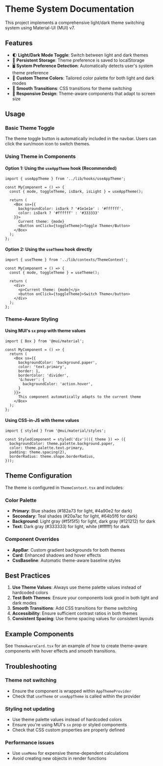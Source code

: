 # Theme System Documentation

This project implements a comprehensive light/dark theme switching system using Material-UI (MUI) v7.

## Features

- 🌓 **Light/Dark Mode Toggle**: Switch between light and dark themes
- 💾 **Persistent Storage**: Theme preference is saved to localStorage
- 🖥️ **System Preference Detection**: Automatically detects user's system theme preference
- 🎨 **Custom Theme Colors**: Tailored color palette for both light and dark modes
- 🔄 **Smooth Transitions**: CSS transitions for theme switching
- 📱 **Responsive Design**: Theme-aware components that adapt to screen size

## Usage

### Basic Theme Toggle

The theme toggle button is automatically included in the navbar. Users can click the sun/moon icon to switch themes.

### Using Theme in Components

#### Option 1: Using the `useAppTheme` hook (Recommended)

```tsx
import { useAppTheme } from '../lib/hooks/useAppTheme';

const MyComponent = () => {
  const { mode, toggleTheme, isDark, isLight } = useAppTheme();

  return (
    <Box sx={{ 
      backgroundColor: isDark ? '#1e1e1e' : '#ffffff',
      color: isDark ? '#ffffff' : '#333333'
    }}>
      Current theme: {mode}
      <Button onClick={toggleTheme}>Toggle Theme</Button>
    </Box>
  );
};
```

#### Option 2: Using the `useTheme` hook directly

```tsx
import { useTheme } from '../lib/contexts/ThemeContext';

const MyComponent = () => {
  const { mode, toggleTheme } = useTheme();

  return (
    <div>
      <p>Current theme: {mode}</p>
      <button onClick={toggleTheme}>Switch Theme</button>
    </div>
  );
};
```

### Theme-Aware Styling

#### Using MUI's `sx` prop with theme values

```tsx
import { Box } from '@mui/material';

const MyComponent = () => {
  return (
    <Box sx={{
      backgroundColor: 'background.paper',
      color: 'text.primary',
      border: 1,
      borderColor: 'divider',
      '&:hover': {
        backgroundColor: 'action.hover',
      }
    }}>
      This component automatically adapts to the current theme
    </Box>
  );
};
```

#### Using CSS-in-JS with theme values

```tsx
import { styled } from '@mui/material/styles';

const StyledComponent = styled('div')(({ theme }) => ({
  backgroundColor: theme.palette.background.paper,
  color: theme.palette.text.primary,
  padding: theme.spacing(2),
  borderRadius: theme.shape.borderRadius,
}));
```

## Theme Configuration

The theme is configured in `ThemeContext.tsx` and includes:

### Color Palette
- **Primary**: Blue shades (#182a73 for light, #4a90e2 for dark)
- **Secondary**: Teal shades (#20a7ac for light, #64b5f6 for dark)
- **Background**: Light gray (#f5f5f5) for light, dark gray (#121212) for dark
- **Text**: Dark gray (#333333) for light, white (#ffffff) for dark

### Component Overrides
- **AppBar**: Custom gradient backgrounds for both themes
- **Card**: Enhanced shadows and hover effects
- **CssBaseline**: Automatic theme-aware baseline styles

## Best Practices

1. **Use Theme Values**: Always use theme palette values instead of hardcoded colors
2. **Test Both Themes**: Ensure your components look good in both light and dark modes
3. **Smooth Transitions**: Add CSS transitions for theme switching
4. **Accessibility**: Ensure sufficient contrast ratios in both themes
5. **Consistent Spacing**: Use theme spacing values for consistent layouts

## Example Components

See `ThemeAwareCard.tsx` for an example of how to create theme-aware components with hover effects and smooth transitions.

## Troubleshooting

### Theme not switching
- Ensure the component is wrapped within `AppThemeProvider`
- Check that `useTheme` or `useAppTheme` is called within the provider

### Styling not updating
- Use theme palette values instead of hardcoded colors
- Ensure you're using MUI's `sx` prop or styled components
- Check that CSS custom properties are properly defined

### Performance issues
- Use `useMemo` for expensive theme-dependent calculations
- Avoid creating new objects in render functions 
